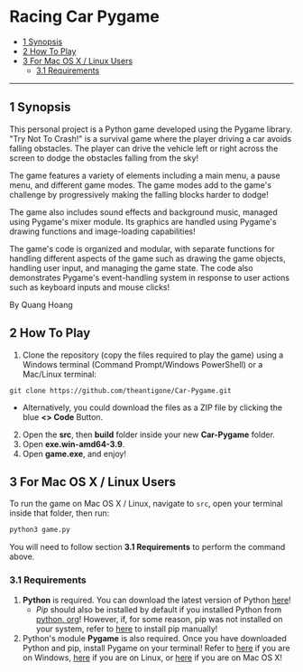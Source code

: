# Racing Car Pygame

* [1 Synopsis](#1-synopsis)  
* [2 How To Play](#2-how-to-play)  
* [3 For Mac OS X / Linux Users](#3-for-mac-os-x--linux-users)   
   * [3.1 Requirements](#31-requirements)

---

## 1 Synopsis

This personal project is a Python game developed using the Pygame library. "Try Not To Crash!" is a survival game where the player driving a car avoids falling obstacles. The player can drive the vehicle left or right across the screen to dodge the obstacles falling from the sky!

The game features a variety of elements including a main menu, a pause menu, and different game modes. The game modes add to the game's challenge by progressively making the falling blocks harder to dodge!

The game also includes sound effects and background music, managed using Pygame's mixer module. Its graphics are handled using Pygame's drawing functions and image-loading capabilities!

The game's code is organized and modular, with separate functions for handling different aspects of the game such as drawing the game objects, handling user input, and managing the game state. The code also demonstrates Pygame's event-handling system in response to user actions such as keyboard inputs and mouse clicks!

By Quang Hoang

## 2 How To Play

1. Clone the repository (copy the files required to play the game) using a Windows terminal (Command Prompt/Windows PowerShell) or a Mac/Linux terminal:
```
git clone https://github.com/theantigone/Car-Pygame.git
```
   - Alternatively, you could download the files as a ZIP file by clicking the blue **<> Code** Button.
2. Open the **src**, then **build** folder inside your new **Car-Pygame** folder.
3. Open **exe.win-amd64-3.9**.
4. Open **game.exe**, and enjoy!

## 3 For Mac OS X / Linux Users

To run the game on Mac OS X / Linux, navigate to `src`, open your terminal inside that folder, then run:
```bash
python3 game.py
```

You will need to follow section **3.1 Requirements** to perform the command above.

### 3.1 Requirements

1. **Python** is required. You can download the latest version of Python [here](https://www.python.org/downloads/)!
   - *Pip* should also be installed by default if you installed Python from [python. org](https://www.python.org/)! However, if, for some reason, pip was not installed on your system, refer to [here](https://python.land/virtual-environments/installing-packages-with-pip#Python_Install_Pip) to install pip manually!
2. Python's module **Pygame** is also required. Once you have downloaded Python and pip, install Pygame on your terminal! Refer to [here](https://www.geeksforgeeks.org/how-to-install-pygame-in-windows/) if you are on Windows, [here](https://www.geeksforgeeks.org/install-pygame-in-linux/) if you are on Linux, or [here](https://www.geeksforgeeks.org/install-pygame-in-macos/) if you are on Mac OS X!
